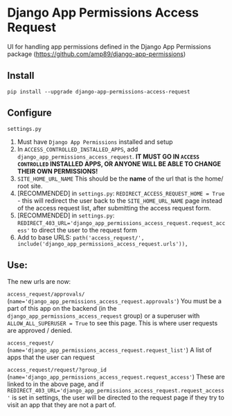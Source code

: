 # Django App Permissions Access Request

UI for handling app permissions defined in the Django App Permissions package (https://github.com/amp89/django-app-permissions)

## Install
`pip install --upgrade django-app-permissions-access-request`

## Configure
`settings.py`
1. Must have `Django App Permissions` installed and setup
2. In `ACCESS_CONTROLLED_INSTALLED_APPS`, add `django_app_permissions_access_request`.  __IT MUST GO IN `ACCESS CONTROLLED` INSTALLED APPS, OR ANYONE WILL BE ABLE TO CHANGE THEIR OWN PERMISSIONS!__
3. `SITE_HOME_URL_NAME`  This should be the __name__ of the url that is the home/ root site.
4. [RECOMMENDED] in `settings.py`: `REDIRECT_ACCESS_REQUEST_HOME = True` - this will redirect the user back to the `SITE_HOME_URL_NAME` page instead of the access request list, after submitting the access request form.
5. [RECOMMENDED] in `settings.py`: `REDIRECT_403_URL='django_app_permissions_access_request.request_access'` to direct the user to the request form
6. Add to base URLS: `path('access_request/', include('django_app_permissions_access_request.urls')),`

## Use:

The new urls are now:

`access_request/approvals/` (`name='django_app_permissions_access_request.approvals'`)  You must be a part of this app on the backend (in the `django_app_permissions_access_request` group) or a superuser with `ALLOW_ALL_SUPERUSER = True` to see this page.  This is where user requests are approved / denied.

`access_request/` (`name='django_app_permissions_access_request.request_list'`) A list of apps that the user can request

`access_request/request/?group_id` (`name='django_app_permissions_access_request.request_access'`) These are linked to in the above page, and if `REDIRECT_403_URL='django_app_permissions_access_request.request_access'` is set in settings, the user will be directed to the request page if they try to visit an app that they are not a part of.
